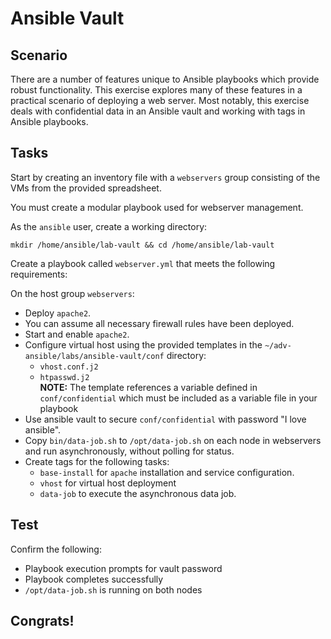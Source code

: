 # Ansible Vault

## Scenario

There are a number of features unique to Ansible playbooks which provide robust functionality. This exercise explores many of these features in a practical scenario of deploying a web server. Most notably, this exercise deals with confidential data in an Ansible vault and working with tags in Ansible playbooks.

## Tasks
Start by creating an inventory file with a `webservers` group consisting of the VMs from the provided spreadsheet.

You must create a modular playbook used for webserver management. 

As the `ansible` user, create a working directory:
```
mkdir /home/ansible/lab-vault && cd /home/ansible/lab-vault
```

Create a playbook called `webserver.yml` that meets the following requirements:

On the host group `webservers`:

* Deploy `apache2`.
* You can assume all necessary firewall rules have been deployed.
* Start and enable `apache2`.
* Configure virtual host using the provided templates in the `~/adv-ansible/labs/ansible-vault/conf` directory:
  * `vhost.conf.j2`
  * `htpasswd.j2`   
  **NOTE:** The template references a variable defined in `conf/confidential` which must be included as a variable file in your playbook   
* Use ansible vault to secure `conf/confidential` with password "I love ansible".
* Copy `bin/data-job.sh` to `/opt/data-job.sh` on each node in webservers and run asynchronously, without polling for status.
* Create tags for the following tasks: 
   - `base-install` for `apache` installation and service configuration.
   - `vhost` for virtual host deployment
   - `data-job` to execute the asynchronous data job.

## Test
Confirm the following: 
* Playbook execution prompts for vault password
* Playbook completes successfully
* `/opt/data-job.sh` is running on both nodes

## Congrats!


